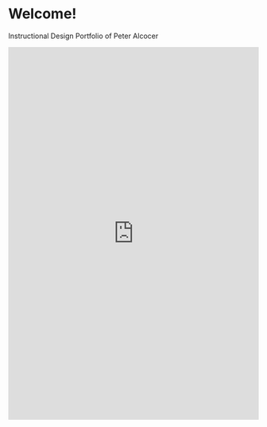 # Welcome!
Instructional Design Portfolio of Peter Alcocer
<iframe src="https://palcocer727.github.io/Kaizen-E-Learning/" width="100%" height="750" frameborder="0" scrolling="no"></iframe>
